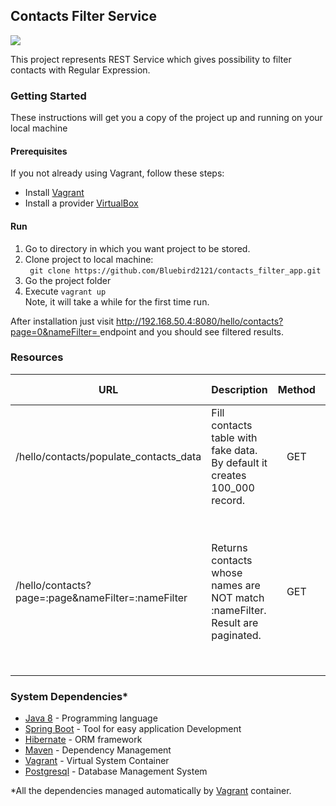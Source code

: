 <h2>Contacts Filter Service</h2>

<a href="https://circleci.com/gh/Bluebird2121/contacts_filter_app/tree/master"><img src="https://circleci.com/gh/Bluebird2121/contacts_filter_app.png"></a>

This project represents REST Service which gives possibility to filter contacts with Regular Expression. 

<h3>Getting Started</h3>

These instructions will get you a copy of the project up and running on your local machine

<h4>Prerequisites</h4>
  If you not already using Vagrant, follow these steps:
  <ul>
    <li>Install <a href="https://www.vagrantup.com/downloads.html">Vagrant</a></li>
    <li>Install a provider <a href="https://www.virtualbox.org/wiki/Downloads">VirtualBox</a></li>
  </ul>


<h4>Run</h4>
    <ol>
        <li>Go to directory in which you want project to be stored.</li>
        <li>Clone project to local machine: <br><code> git clone https://github.com/Bluebird2121/contacts_filter_app.git</code></li>
        <li>Go the project folder</li>
        <li>Execute <code>vagrant up</code> 
        <br>Note, it will take a while for the first time run.</li>
    </ol>
    After installation just visit 
    <a href="http://192.168.50.4:8080/hello/contacts?page=0&nameFilter=">
    http://192.168.50.4:8080/hello/contacts?page=0&nameFilter=
    </a> endpoint and you should see filtered results.

<h3>Resources</h3>

|                     URL                           | Description                                                                   | Method   | URL Params                                                                                                       | Success Response                                                                                   | Error Response                                                                        |
| ------------------------------------------------- |:------------------------------------------------------------------------------|:--------:| :---------------------------------------------------------------------------------------------------------------:|---------------------------------------------------------------------------------------------------:|--------------------------------------------------------------------------------------:|
| /hello/contacts/populate_contacts_data            | Fill contacts table with fake data. By default it creates 100_000 record.     | GET      |     -                                                                                                            | Code: 200 OK                                                                                       | Code: 400 BAD_REQUEST <br> Content: {"message":"Can't populate not empty database."}  |
| /hello/contacts?page=:page&nameFilter=:nameFilter | Returns contacts whose names are NOT match :nameFilter. Result are paginated. | GET      | page - result page (starts from 0) <br> nameFilter - regular expression to filter NOT match contacts names       | Code: 200 OK <br> Content: {"contacts":[{"id":1,"name":"John Doe"}],"pagination":{}}               |                                                                                       |



<h3>System Dependencies*</h3>
  <ul>
    <li><a href="http://www.oracle.com/technetwork/java/javase/8-whats-new-2157071.html">Java 8</a> - Programming language</li>
    <li><a href="https://projects.spring.io/spring-boot/">Spring Boot</a> - Tool for easy application Development</li>
    <li><a href="http://hibernate.org/">Hibernate</a> - ORM framework</li>
    <li><a href="https://maven.apache.org/">Maven</a> - Dependency Management</li>
    <li><a href="https://www.vagrantup.com/">Vagrant</a> - Virtual System Container</li>
    <li><a href="https://www.postgresql.org/">Postgresql</a> - Database Management System</li>
  </ul>
  *All the dependencies managed automatically by <a href="https://www.vagrantup.com/">Vagrant</a> container.
